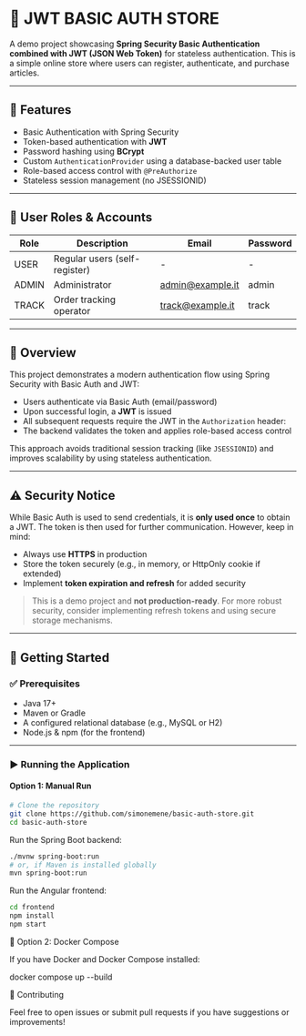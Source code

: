 # 🛒 JWT BASIC AUTH STORE

A demo project showcasing **Spring Security Basic Authentication combined with JWT (JSON Web Token)** for stateless authentication. This is a simple online store where users can register, authenticate, and purchase articles.

---

## 🔐 Features

- Basic Authentication with Spring Security
- Token-based authentication with **JWT**
- Password hashing using **BCrypt**
- Custom `AuthenticationProvider` using a database-backed user table
- Role-based access control with `@PreAuthorize`
- Stateless session management (no JSESSIONID)

---

## 👥 User Roles & Accounts

| Role  | Description                   | Email                | Password |
|-------|-------------------------------|----------------------|----------|
| USER  | Regular users (self-register) | -                    | -        |
| ADMIN | Administrator                 | admin@example.it     | admin    |
| TRACK | Order tracking operator       | track@example.it     | track    |

---

## 🧭 Overview

This project demonstrates a modern authentication flow using Spring Security with Basic Auth and JWT:

- Users authenticate via Basic Auth (email/password)
- Upon successful login, a **JWT** is issued
- All subsequent requests require the JWT in the `Authorization` header:
- The backend validates the token and applies role-based access control

This approach avoids traditional session tracking (like `JSESSIONID`) and improves scalability by using stateless authentication.

---

## ⚠️ Security Notice

While Basic Auth is used to send credentials, it is **only used once** to obtain a JWT. The token is then used for further communication. However, keep in mind:

- Always use **HTTPS** in production
- Store the token securely (e.g., in memory, or HttpOnly cookie if extended)
- Implement **token expiration and refresh** for added security

> This is a demo project and **not production-ready**. For more robust security, consider implementing refresh tokens and using secure storage mechanisms.

---

## 🚀 Getting Started

### ✅ Prerequisites

- Java 17+
- Maven or Gradle
- A configured relational database (e.g., MySQL or H2)
- Node.js & npm (for the frontend)

---

### ▶️ Running the Application

#### Option 1: Manual Run

```bash
# Clone the repository
git clone https://github.com/simonemene/basic-auth-store.git
cd basic-auth-store
```

Run the Spring Boot backend:

```bash
./mvnw spring-boot:run
# or, if Maven is installed globally
mvn spring-boot:run
```

Run the Angular frontend:

```bash
cd frontend
npm install
npm start
```

🐳 Option 2: Docker Compose

If you have Docker and Docker Compose installed:

docker compose up --build

🤝 Contributing

Feel free to open issues or submit pull requests if you have suggestions or improvements!

